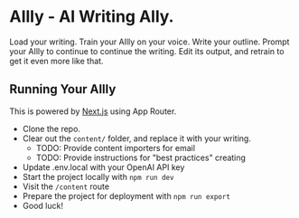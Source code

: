 # AIlly - AI Writing Ally.

Load your writing.
Train your AIlly on your voice.
Write your outline.
Prompt your AIlly to continue to continue the writing.
Edit its output, and retrain to get it even more like that.

## Running Your AIlly

This is powered by [Next.js](https://nextjs.org/) using App Router.

- Clone the repo.
- Clear out the `content/` folder, and replace it with your writing.
  - TODO: Provide content importers for email
  - TODO: Provide instructions for "best practices" creating
- Update .env.local with your OpenAI API key
- Start the project locally with `npm run dev`
- Visit the `/content` route
- Prepare the project for deployment with `npm run export`
- Good luck!
